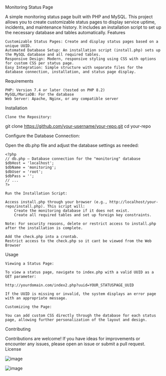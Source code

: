 Monitoring Status Page

A simple monitoring status page built with PHP and MySQL. This project allows you to create customizable status pages to display service uptime, incidents, and maintenance history. It includes an installation script to set up the necessary database and tables automatically.
Features

    Customizable Status Pages: Create and display status pages based on a unique UUID.
    Automated Database Setup: An installation script (install.php) sets up the MySQL database and all required tables.
    Responsive Design: Modern, responsive styling using CSS with options for custom CSS per status page.
    Easy Integration: Simple structure with separate files for the database connection, installation, and status page display.

Requirements

    PHP: Version 7.4 or later (tested on PHP 8.2)
    MySQL/MariaDB: For the database
    Web Server: Apache, Nginx, or any compatible server

Installation

    Clone the Repository:

git clone https://github.com/your-username/your-repo.git
cd your-repo

Configure the Database Connection:

Open the db.php file and adjust the database settings as needed:

    <?php
    // db.php – Database connection for the "monitoring" database
    $dbHost = 'localhost';
    $dbName = 'monitoring';
    $dbUser = 'root';
    $dbPass = '';
    // ...
    ?>

    Run the Installation Script:

    Access install.php through your browser (e.g., http://localhost/your-repo/install.php). This script will:
        Create the monitoring database if it does not exist.
        Create all required tables and set up foreign key constraints.

    Note: For security reasons, delete or restrict access to install.php after the installation is complete.

    Add the check.php into a crontab.
    Restrict access to the check.php so it cant be viewed from the Web Browser

Usage

    Viewing a Status Page:

    To view a status page, navigate to index.php with a valid UUID as a GET parameter:

    http://yourdomain.com/index2.php?uuid=YOUR_STATUSPAGE_UUID

    If the UUID is missing or invalid, the system displays an error page with an appropriate message.

    Customizing the Page:

    You can add custom CSS directly through the database for each status page, allowing further personalization of the layout and design.


Contributing

Contributions are welcome! If you have ideas for improvements or encounter any issues, please open an issue or submit a pull request.
License

![image](https://github.com/user-attachments/assets/ff71cb7e-247d-48f3-ad86-5f3a213a3bee)

![image](https://github.com/user-attachments/assets/1da79209-a03a-4940-81d1-76212a115050)
